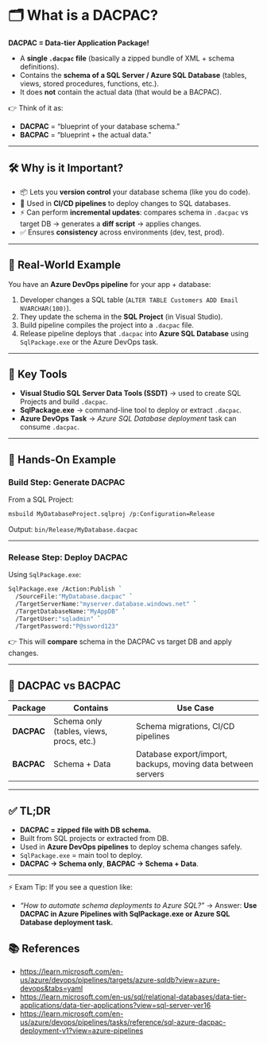 # 🗂️ What is a DACPAC?

**DACPAC = Data-tier Application Package!**

- A **single `.dacpac` file** (basically a zipped bundle of XML + schema definitions).
- Contains the **schema of a SQL Server / Azure SQL Database** (tables, views, stored procedures, functions, etc.).
- It does **not** contain the actual data (that would be a BACPAC).

👉 Think of it as:

- **DACPAC** = “blueprint of your database schema.”
- **BACPAC** = “blueprint + the actual data.”

---

## 🛠️ Why is it Important?

- 📦 Lets you **version control** your database schema (like you do code).
- 🚀 Used in **CI/CD pipelines** to deploy changes to SQL databases.
- ⚡ Can perform **incremental updates**: compares schema in `.dacpac` vs target DB → generates a **diff script** → applies changes.
- ✅ Ensures **consistency** across environments (dev, test, prod).

---

## 🔹 Real-World Example

You have an **Azure DevOps pipeline** for your app + database:

1. Developer changes a SQL table (`ALTER TABLE Customers ADD Email NVARCHAR(100)`).
2. They update the schema in the **SQL Project** (in Visual Studio).
3. Build pipeline compiles the project into a `.dacpac` file.
4. Release pipeline deploys that `.dacpac` into **Azure SQL Database** using `SqlPackage.exe` or the Azure DevOps task.

---

## 🔹 Key Tools

- **Visual Studio SQL Server Data Tools (SSDT)** → used to create SQL Projects and build `.dacpac`.
- **SqlPackage.exe** → command-line tool to deploy or extract `.dacpac`.
- **Azure DevOps Task** → _Azure SQL Database deployment_ task can consume `.dacpac`.

---

## 🔹 Hands-On Example

### Build Step: Generate DACPAC

From a SQL Project:

```bash
msbuild MyDatabaseProject.sqlproj /p:Configuration=Release
```

Output: `bin/Release/MyDatabase.dacpac`

---

### Release Step: Deploy DACPAC

Using `SqlPackage.exe`:

```bash
SqlPackage.exe /Action:Publish `
  /SourceFile:"MyDatabase.dacpac" `
  /TargetServerName:"myserver.database.windows.net" `
  /TargetDatabaseName:"MyAppDB" `
  /TargetUser:"sqladmin" `
  /TargetPassword:"P@ssword123"
```

👉 This will **compare** schema in the DACPAC vs target DB and apply changes.

---

## 🔹 DACPAC vs BACPAC

| Package    | Contains                                 | Use Case                                                     |
| ---------- | ---------------------------------------- | ------------------------------------------------------------ |
| **DACPAC** | Schema only (tables, views, procs, etc.) | Schema migrations, CI/CD pipelines                           |
| **BACPAC** | Schema + Data                            | Database export/import, backups, moving data between servers |

---

## ✅ TL;DR

- **DACPAC = zipped file with DB schema.**
- Built from SQL projects or extracted from DB.
- Used in **Azure DevOps pipelines** to deploy schema changes safely.
- `SqlPackage.exe` = main tool to deploy.
- **DACPAC → Schema only**, **BACPAC → Schema + Data**.

---

⚡ Exam Tip: If you see a question like:

- _“How to automate schema deployments to Azure SQL?”_ → Answer: **Use DACPAC in Azure Pipelines with SqlPackage.exe or Azure SQL Database deployment task.**

## 📚 References

- <https://learn.microsoft.com/en-us/azure/devops/pipelines/targets/azure-sqldb?view=azure-devops&tabs=yaml>
- <https://learn.microsoft.com/en-us/sql/relational-databases/data-tier-applications/data-tier-applications?view=sql-server-ver16>
- <https://learn.microsoft.com/en-us/azure/devops/pipelines/tasks/reference/sql-azure-dacpac-deployment-v1?view=azure-pipelines>
